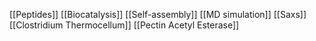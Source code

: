 [[Peptides]]
[[Biocatalysis]]
[[Self-assembly]]
[[MD simulation]]
[[Saxs]]
[[Clostridium Thermocellum]]
[[Pectin Acetyl Esterase]]

